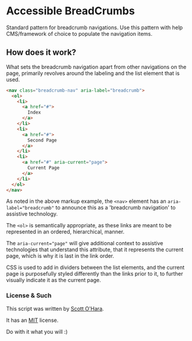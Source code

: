 # Accessible BreadCrumbs

Standard pattern for breadcrumb navigations. Use this pattern with help CMS/framework of choice to populate the navigation items.


## How does it work?

What sets the breadcrumb navigation apart from other navigations on the page, primarily revolves around the labeling and the list element that is used.

```html
<nav class="breadcrumb-nav" aria-label="breadcrumb">
  <ol>
    <li>
      <a href="#">
        Index
      </a>
    </li>
    <li>
      <a href="#">
        Second Page
      </a>
    </li>
    <li>
      <a href="#" aria-current="page">
        Current Page
      </a>
    </li>
  </ol>
</nav>
```  

As noted in the above markup example, the ```<nav>``` element has an ```aria-label="breadcrumb"``` to announce this as a 'breadcrumb navigation' to assistive technology.  

The ```<ol>``` is semantically appropriate, as these links are meant to be represented in an ordered, hierarchical, manner.  

The ```aria-current="page"``` will give additional context to assistive technologies that understand this attribute, that it represents the current page, which is why it is last in the link order.  

CSS is used to add in dividers between the list elements, and the current page is purposefully styled differently than the links prior to it, to further visually indicate it as the current page.


### License & Such

This script was written by [Scott O'Hara](https://twitter.com/scottohara).

It has an [MIT](https://github.com/scottaohara/accessible-components/blob/master/LICENSE.md) license.

Do with it what you will :)
